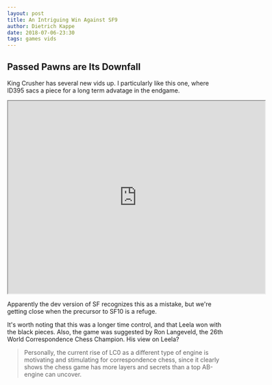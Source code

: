 ```yaml
---
layout: post
title: An Intriguing Win Against SF9
author: Dietrich Kappe
date: 2018-07-06-23:30
tags: games vids
---
```

## Passed Pawns are Its Downfall

King Crusher has several new vids up. I particularly like this one, where ID395 sacs a piece for a long term advatage in the endgame.

<iframe width="600" height="450"
src="https://www.youtube.com/embed/acXg3gZ-ufY">
<</iframe>

Apparently the dev version of SF recognizes this as a mistake, but we're getting close when the precursor to SF10 is a refuge.
<!--more-->

It's worth noting that this was a longer time control, and that Leela won with the black pieces. Also, the game was suggested
by Ron Langeveld, the 26th World Correspondence Chess Champion. His view on Leela?

>Personally, the current rise of LC0 as a different type of engine is motivating and stimulating for correspondence chess, since it clearly shows the chess game has more layers and secrets than a top AB-engine can uncover. 

